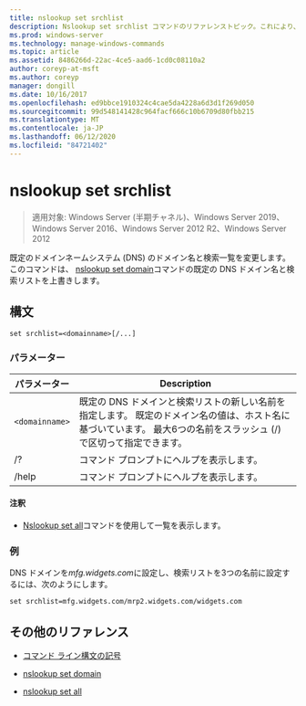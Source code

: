 ```yaml
---
title: nslookup set srchlist
description: Nslookup set srchlist コマンドのリファレンストピック。これにより、既定のドメインネームシステム (DNS) のドメイン名と検索リストが変更されます。
ms.prod: windows-server
ms.technology: manage-windows-commands
ms.topic: article
ms.assetid: 8486266d-22ac-4ce5-aad6-1cd0c08110a2
author: coreyp-at-msft
ms.author: coreyp
manager: dongill
ms.date: 10/16/2017
ms.openlocfilehash: ed9bbce1910324c4cae5da4228a6d3d1f269d050
ms.sourcegitcommit: 99d548141428c964facf666c10b6709d80fbb215
ms.translationtype: MT
ms.contentlocale: ja-JP
ms.lasthandoff: 06/12/2020
ms.locfileid: "84721402"
---
```

# <a name="nslookup-set-srchlist"></a>nslookup set srchlist

> 適用対象: Windows Server (半期チャネル)、Windows Server 2019、Windows Server 2016、Windows Server 2012 R2、Windows Server 2012

既定のドメインネームシステム (DNS) のドメイン名と検索一覧を変更します。 このコマンドは、 [nslookup set domain](nslookup-set-domain.md)コマンドの既定の DNS ドメイン名と検索リストを上書きします。

## <a name="syntax"></a>構文

```
set srchlist=<domainname>[/...]
```

### <a name="parameters"></a>パラメーター

| パラメーター | Description |
| --------- | ----------- |
| `<domainname>` | 既定の DNS ドメインと検索リストの新しい名前を指定します。 既定のドメイン名の値は、ホスト名に基づいています。 最大6つの名前をスラッシュ (/) で区切って指定できます。 |
| /? | コマンド プロンプトにヘルプを表示します。 |
| /help | コマンド プロンプトにヘルプを表示します。 |

#### <a name="remarks"></a>注釈

- [Nslookup set all](nslookup-set-all.md)コマンドを使用して一覧を表示します。

### <a name="examples"></a>例

DNS ドメインを*mfg.widgets.com*に設定し、検索リストを3つの名前に設定するには、次のようにします。

```
set srchlist=mfg.widgets.com/mrp2.widgets.com/widgets.com
```

## <a name="additional-references"></a>その他のリファレンス

- [コマンド ライン構文の記号](command-line-syntax-key.md)

- [nslookup set domain](nslookup-set-domain.md)

- [nslookup set all](nslookup-set-all.md)
